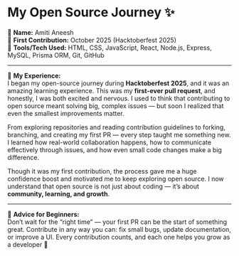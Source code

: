 # My Open Source Journey ✨  

👤 **Name:** Amiti Aneesh  
📅 **First Contribution:** October 2025 (Hacktoberfest 2025)  
🔧 **Tools/Tech Used:** HTML, CSS, JavaScript, React, Node.js, Express, MySQL, Prisma ORM, Git, GitHub  

---

🌟 **My Experience:**  
I began my open-source journey during **Hacktoberfest 2025**, and it was an amazing learning experience. This was my **first-ever pull request**, and honestly, I was both excited and nervous. I used to think that contributing to open source meant solving big, complex issues — but soon I realized that even the smallest improvements matter.  

From exploring repositories and reading contribution guidelines to forking, branching, and creating my first PR — every step taught me something new. I learned how real-world collaboration happens, how to communicate effectively through issues, and how even small code changes make a big difference.  

Though it was my first contribution, the process gave me a huge confidence boost and motivated me to keep exploring open source. I now understand that open source is not just about coding — it’s about **community, learning, and growth**.  

---

📌 **Advice for Beginners:**  
Don’t wait for the “right time” — your first PR can be the start of something great. Contribute in any way you can: fix small bugs, update documentation, or improve a UI. Every contribution counts, and each one helps you grow as a developer 🚀  
